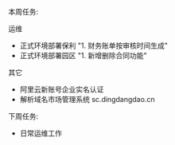 本周任务:

运维

- 正式环境部署保利 "1. 财务账单按审核时间生成"
- 正式环境部署园区 "1. 新增删除合同功能"

其它

- 阿里云新账号企业实名认证
- 解析域名市场管理系统 sc.dingdangdao.cn

下周任务:

- 日常运维工作  
